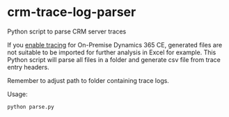 # crm-trace-log-parser
Python script to parse CRM server traces

If you [enable tracing](https://learn.microsoft.com/en-us/previous-versions/troubleshoot/dynamics/crm/how-to-enable-tracing-in-dynamics-crm) for On-Premise Dynamics 365 CE, generated files are not suitable to be imported for further analysis in Excel for example.
This Python script will parse all files in a folder and generate csv file from trace entry headers.

Remember to adjust path to folder containing trace logs.

Usage:
```
python parse.py
```
